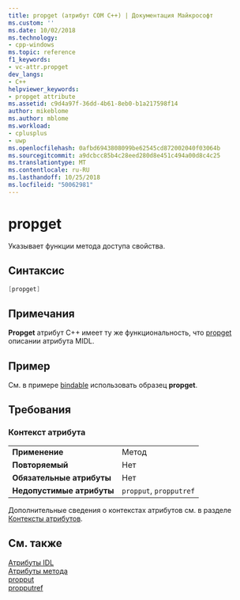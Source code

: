 ```yaml
---
title: propget (атрибут COM C++) | Документация Майкрософт
ms.custom: ''
ms.date: 10/02/2018
ms.technology:
- cpp-windows
ms.topic: reference
f1_keywords:
- vc-attr.propget
dev_langs:
- C++
helpviewer_keywords:
- propget attribute
ms.assetid: c9d4a97f-36dd-4b61-8eb0-b1a217598f14
author: mikeblome
ms.author: mblome
ms.workload:
- cplusplus
- uwp
ms.openlocfilehash: 0afbd6943808099be62545cd872002040f03064b
ms.sourcegitcommit: a9dcbcc85b4c28eed280d8e451c494a00d8c4c25
ms.translationtype: MT
ms.contentlocale: ru-RU
ms.lasthandoff: 10/25/2018
ms.locfileid: "50062981"
---
```

# <a name="propget"></a>propget

Указывает функции метода доступа свойства.

## <a name="syntax"></a>Синтаксис

```cpp
[propget]
```

## <a name="remarks"></a>Примечания

**Propget** атрибут C++ имеет ту же функциональность, что [propget](/windows/desktop/Midl/propget) описании атрибута MIDL.

## <a name="example"></a>Пример

См. в примере [bindable](bindable.md) использовать образец **propget**.

## <a name="requirements"></a>Требования

### <a name="attribute-context"></a>Контекст атрибута

|||
|-|-|
|**Применение**|Метод|
|**Повторяемый**|Нет|
|**Обязательные атрибуты**|Нет|
|**Недопустимые атрибуты**|`propput`, `propputref`|

Дополнительные сведения о контекстах атрибутов см. в разделе [Контексты атрибутов](cpp-attributes-com-net.md#contexts).

## <a name="see-also"></a>См. также

[Атрибуты IDL](idl-attributes.md)<br/>
[Атрибуты метода](method-attributes.md)<br/>
[propput](propput.md)<br/>
[propputref](propputref.md)